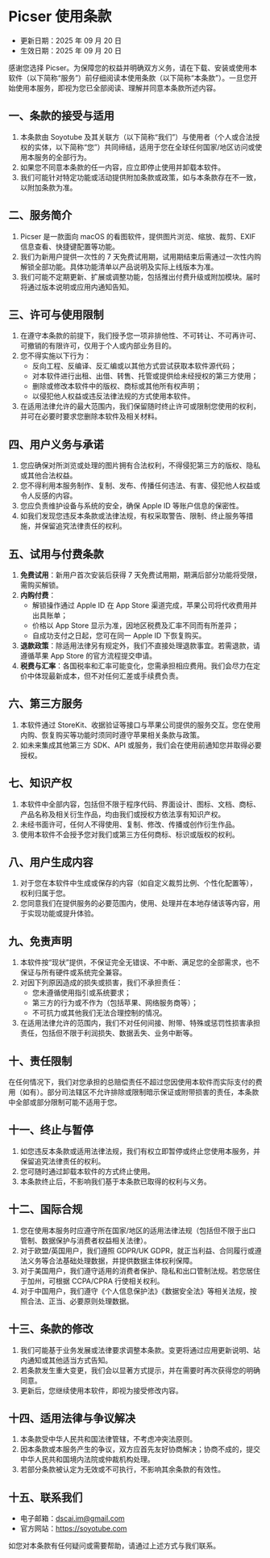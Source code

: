 # Picser 使用条款

- 更新日期：2025 年 09 月 20 日
- 生效日期：2025 年 09 月 20 日

感谢您选择 Picser。为保障您的权益并明确双方义务，请在下载、安装或使用本软件（以下简称“服务”）前仔细阅读本使用条款（以下简称“本条款”）。一旦您开始使用本服务，即视为您已全部阅读、理解并同意本条款所述内容。

## 一、条款的接受与适用

1. 本条款由 Soyotube 及其关联方（以下简称“我们”）与使用者（个人或合法授权的实体，以下简称“您”）共同缔结，适用于您在全球任何国家/地区访问或使用本服务的全部行为。
2. 如果您不同意本条款的任一内容，应立即停止使用并卸载本软件。
3. 我们可能针对特定功能或活动提供附加条款或政策，如与本条款存在不一致，以附加条款为准。

## 二、服务简介

1. Picser 是一款面向 macOS 的看图软件，提供图片浏览、缩放、裁剪、EXIF 信息查看、快捷键配置等功能。
2. 我们为新用户提供一次性的 7 天免费试用期，试用期结束后需通过一次性内购解锁全部功能。具体功能清单以产品说明及实际上线版本为准。
3. 我们可能不定期更新、扩展或调整功能，包括推出付费升级或附加模块。届时将通过版本说明或应用内通知告知。

## 三、许可与使用限制

1. 在遵守本条款的前提下，我们授予您一项非排他性、不可转让、不可再许可、可撤销的有限许可，仅用于个人或内部业务目的。
2. 您不得实施以下行为：
   - 反向工程、反编译、反汇编或以其他方式尝试获取本软件源代码；
   - 对本软件进行出租、出借、转售、托管或提供给未经授权的第三方使用；
   - 删除或修改本软件中的版权、商标或其他所有权声明；
   - 以侵犯他人权益或违反法律法规的方式使用本软件。
3. 在适用法律允许的最大范围内，我们保留随时终止许可或限制您使用的权利，并可在必要时要求您删除本软件及相关材料。

## 四、用户义务与承诺

1. 您应确保对所浏览或处理的图片拥有合法权利，不得侵犯第三方的版权、隐私或其他合法权益。
2. 您不得利用本服务制作、复制、发布、传播任何违法、有害、侵犯他人权益或令人反感的内容。
3. 您应负责维护设备与系统的安全，确保 Apple ID 等账户信息的保密性。
4. 如我们发现您违反本条款或法律法规，有权采取警告、限制、终止服务等措施，并保留追究法律责任的权利。

## 五、试用与付费条款

1. **免费试用**：新用户首次安装后获得 7 天免费试用期，期满后部分功能将受限，需购买解锁。
2. **内购付费**：
   - 解锁操作通过 Apple ID 在 App Store 渠道完成，苹果公司将代收费用并出具账单；
   - 价格以 App Store 显示为准，因地区税费及汇率不同而有所差异；
   - 自成功支付之日起，您可在同一 Apple ID 下恢复购买。
3. **退款政策**：除适用法律另有规定外，我们不直接处理退款事宜。若需退款，请遵循苹果 App Store 的官方流程提交申请。
4. **税费与汇率**：各国税率和汇率可能变化，您需承担相应费用。我们会尽力在定价中体现最新成本，但不对任何汇差或手续费负责。

## 六、第三方服务

1. 本软件通过 StoreKit、收据验证等接口与苹果公司提供的服务交互。您在使用内购、恢复购买等功能时须同时遵守苹果相关条款与政策。
2. 如未来集成其他第三方 SDK、API 或服务，我们会在使用前通知您并取得必要授权。

## 七、知识产权

1. 本软件中全部内容，包括但不限于程序代码、界面设计、图标、文档、商标、产品名称及相关衍生作品，均由我们或授权方依法享有知识产权。
2. 未经书面许可，任何人不得使用、复制、修改、传播或创作衍生作品。
3. 使用本软件不会授予您对我们或第三方任何商标、标识或版权的权利。

## 八、用户生成内容

1. 对于您在本软件中生成或保存的内容（如自定义裁剪比例、个性化配置等），权利归属于您。
2. 您同意我们在提供服务的必要范围内，使用、处理并在本地存储该等内容，用于实现功能或提升体验。

## 九、免责声明

1. 本软件按“现状”提供，不保证完全无错误、不中断、满足您的全部需求，也不保证与所有硬件或系统完全兼容。
2. 对因下列原因造成的损失或损害，我们不承担责任：
   - 您未遵循使用指引或系统要求；
   - 第三方的行为或不作为（包括苹果、网络服务商等）；
   - 不可抗力或其他我们无法合理控制的情况。
3. 在适用法律允许的范围内，我们不对任何间接、附带、特殊或惩罚性损害承担责任，包括但不限于利润损失、数据丢失、业务中断等。

## 十、责任限制

在任何情况下，我们对您承担的总赔偿责任不超过您因使用本软件而实际支付的费用（如有）。部分司法辖区不允许排除或限制暗示保证或附带损害的责任，本条款中全部或部分限制可能不适用于您。

## 十一、终止与暂停

1. 如您违反本条款或适用法律法规，我们有权立即暂停或终止您使用本服务，并保留追究法律责任的权利。
2. 您可随时通过卸载本软件的方式终止使用。
3. 本条款终止后，不影响我们基于本条款已取得的权利与义务。

## 十二、国际合规

1. 您在使用本服务时应遵守所在国家/地区的适用法律法规（包括但不限于出口管制、数据保护与消费者权益相关法律）。
2. 对于欧盟/英国用户，我们遵照 GDPR/UK GDPR，就正当利益、合同履行或遵法义务等合法基础处理数据，并提供数据主体权利保障。
3. 对于美国用户，我们遵守适用的消费者保护、隐私和出口管制法规。若您居住于加州，可根据 CCPA/CPRA 行使相关权利。
4. 对于中国用户，我们遵守《个人信息保护法》《数据安全法》等相关法规，按照合法、正当、必要原则处理数据。

## 十三、条款的修改

1. 我们可能基于业务发展或法律要求调整本条款。变更将通过应用更新说明、站内通知或其他适当方式告知。
2. 若条款发生重大变更，我们会以显著方式提示，并在需要时再次获得您的明确同意。
3. 更新后，您继续使用本软件，即视为接受修改内容。

## 十四、适用法律与争议解决

1. 本条款受中华人民共和国法律管辖，不考虑冲突法原则。
2. 因本条款或本服务产生的争议，双方应首先友好协商解决；协商不成的，提交中华人民共和国境内法院或仲裁机构处理。
3. 若部分条款被认定为无效或不可执行，不影响其余条款的有效性。

## 十五、联系我们

- 电子邮箱：dscai.im@gmail.com
- 官方网站：https://soyotube.com

如您对本条款有任何疑问或需要帮助，请通过上述方式与我们联系。